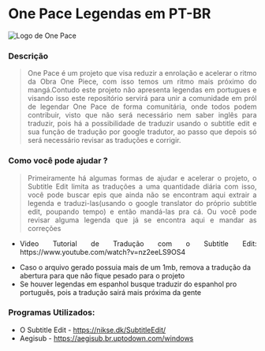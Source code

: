 # One Pace Legendas em PT-BR

![Logo de One Pace](https://user-images.githubusercontent.com/51464383/159021026-de4495de-4ec8-45d5-b31d-3eb8cf5983eb.png)


### Descrição
  > <p align="justify"> One Pace é um projeto que visa reduzir a enrolação e acelerar o ritmo da Obra One Piece, com isso temos um ritmo mais próximo do mangá.Contudo este projeto não apresenta legendas em portugues e visando isso este repositório servirá para unir a comunidade em pról de legendar One Pace de forma comunitária, onde todos podem contribuir, visto que não será necessário nem saber inglês para traduzir, pois há a possibilidade de traduzir usando o subtitle edit e sua função de tradução por google tradutor, ao passo que depois só será necessário revisar as traduções e corrigir. </p>
  
### Como você pode ajudar ?
  > <p align="justify"> Primeiramente há algumas formas de ajudar e acelerar o projeto, o Subtitle Edit limita as traduções a uma quantidade diária com isso, você pode buscar epis que ainda não se encontram aqui extrair a legenda e traduzi-las(usando o google translator do próprio subtitle edit, poupando tempo) e então mandá-las pra cá. Ou você pode revisar alguma legenda que já se encontra aqui e mandar as correções </p>
  - <p align="justify"> Video Tutorial de Tradução com o Subtitle Edit: https://www.youtube.com/watch?v=nz2eeLS9OS4</p>
  - Caso o arquivo gerado possuia mais de um 1mb, remova a tradução da abertura para que não fique pesado para o projeto
  - Se houver legendas em espanhol busque traduzir do espanhol pro português, pois a tradução sairá mais próxima da gente


### Programas Utilizados:
  - O Subtitle Edit - https://nikse.dk/SubtitleEdit/
  - Aegisub - https://aegisub.br.uptodown.com/windows
